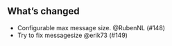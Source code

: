 ## What’s changed

- Configurable max message size. @RubenNL (#148)
- Try to fix messagesize @erik73 (#149)
